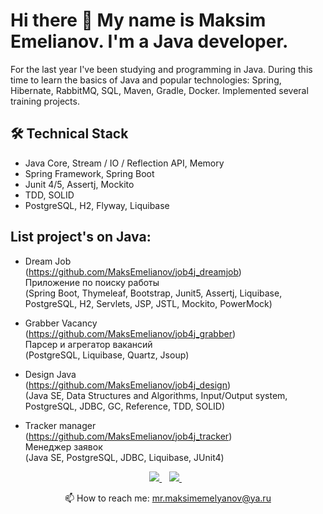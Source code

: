 # Hi there 👋 My name is Maksim Emelianov. I'm a Java developer.

For the last year I've been studying and programming in Java. 
During this time to learn the basics of Java and popular technologies: 
Spring, Hibernate, RabbitMQ, SQL, Maven, Gradle, Docker. 
Implemented several training projects.

## 🛠 Technical Stack
* Java Core, Stream / IO / Reflection API, Memory 
* Spring Framework, Spring Boot
* Junit 4/5, Assertj, Mockito
* TDD, SOLID
* PostgreSQL, H2, Flyway, Liquibase

## List project's on Java:
 * Dream Job   
(https://github.com/MaksEmelianov/job4j_dreamjob)   
Приложение по поиску работы     
(Spring Boot, Thymeleaf, Bootstrap, Junit5, Assertj, Liquibase, PostgreSQL, H2,
Servlets, JSP, JSTL, Mockito, PowerMock)

 * Grabber Vacancy     
(https://github.com/MaksEmelianov/job4j_grabber)        
Парсер и агрегатор вакансий     
(PostgreSQL, Liquibase, Quartz, Jsoup)

 * Design Java     
(https://github.com/MaksEmelianov/job4j_design)     
(Java SE, Data Structures and Algorithms, Input/Output system,
PostgreSQL, JDBC, GC, Reference, TDD, SOLID)

 * Tracker manager     
(https://github.com/MaksEmelianov/job4j_tracker)        
Менеджер заявок     
(Java SE, PostgreSQL, JDBC, Liquibase, JUnit4)

<p align='center'>
   <a href="https://t.me/ifoxe" target="_blank">
    <img src="https://img.shields.io/badge/Telegram-2CA5E0?style=for-the-badge&logo=telegram&logoColor=white" />        
  </a>&nbsp;&nbsp;
  <a href="https://www.linkedin.com/in/maks-emelianov/" target="_blank">
    <img src="https://img.shields.io/badge/linkedin-%230077B5.svg?&style=for-the-badge&logo=linkedin&logoColor=white" />
  </a>&nbsp;&nbsp;
 <p align='center'>
  📫  How to reach me: <a href='mailto:mr.maksimemelyanov@ya.ru'>mr.maksimemelyanov@ya.ru</a>
</p>

[//]: # (<p align='center'>)

[//]: # (    <a href="https://github-readme-stats.vercel.app/api?username=MaksEmelianov&show_icons=true&count_private=true">)

[//]: # (       <img height=150 src="https://github-readme-stats.vercel.app/api?username=MaksEmelianov&show_icons=true&count_private=true"/></a>)

[//]: # (    <a href="https://github.com/MaksEmelianov/github-readme-stats">)

[//]: # (       <img height=150 src="https://github-readme-stats.vercel.app/api/top-langs/?username=MaksEmelianov&layout=compact"/></a>)

[//]: # (    <a href="https://github-profile-summary-cards.vercel.app/api/cards/profile-details?username=MaksEmelianov&theme=vue">)

[//]: # (       <img height=150 src="https://github-profile-summary-cards.vercel.app/api/cards/profile-details?username=MaksEmelianov&theme=vue"/></a>)

[//]: # (</p>)

[//]: # (<div align="center" style="margin: 40px 0">)

[//]: # (   <a href="https://github.com/MaksEmelianov/github-profile-views-counter">)

[//]: # (       <img width="175px" src="https://komarev.com/ghpvc/?username=MaksEmelianov&color=DE002D">)

[//]: # (   </a>)

[//]: # (</div>)
